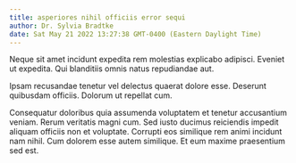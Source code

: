```yaml
---
title: asperiores nihil officiis error sequi
author: Dr. Sylvia Bradtke
date: Sat May 21 2022 13:27:38 GMT-0400 (Eastern Daylight Time)
---
```

Neque sit amet incidunt expedita rem molestias explicabo adipisci. Eveniet ut expedita. Qui blanditiis omnis natus repudiandae aut.

 Ipsam recusandae tenetur vel delectus quaerat dolore esse. Deserunt quibusdam officiis. Dolorum ut repellat cum.

 Consequatur doloribus quia assumenda voluptatem et tenetur accusantium veniam. Rerum veritatis magni cum. Sed iusto ducimus reiciendis impedit aliquam officiis non et voluptate. Corrupti eos similique rem animi incidunt nam nihil. Cum dolorem esse autem similique. Et eum maxime praesentium sed est.